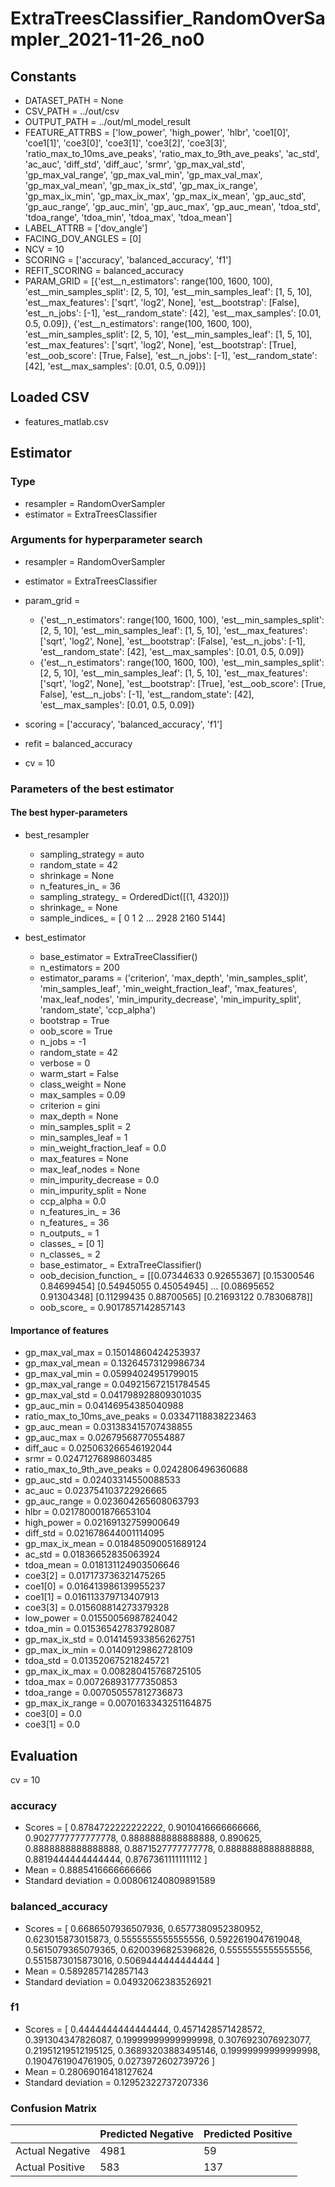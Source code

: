 # ExtraTreesClassifier_RandomOverSampler_2021-11-26_no0
## Constants
- DATASET_PATH = None
- CSV_PATH = ../out/csv
- OUTPUT_PATH = ../out/ml_model_result
- FEATURE_ATTRBS = ['low_power', 'high_power', 'hlbr', 'coe1[0]', 'coe1[1]', 'coe3[0]', 'coe3[1]', 'coe3[2]', 'coe3[3]', 'ratio_max_to_10ms_ave_peaks', 'ratio_max_to_9th_ave_peaks', 'ac_std', 'ac_auc', 'diff_std', 'diff_auc', 'srmr', 'gp_max_val_std', 'gp_max_val_range', 'gp_max_val_min', 'gp_max_val_max', 'gp_max_val_mean', 'gp_max_ix_std', 'gp_max_ix_range', 'gp_max_ix_min', 'gp_max_ix_max', 'gp_max_ix_mean', 'gp_auc_std', 'gp_auc_range', 'gp_auc_min', 'gp_auc_max', 'gp_auc_mean', 'tdoa_std', 'tdoa_range', 'tdoa_min', 'tdoa_max', 'tdoa_mean']
- LABEL_ATTRB = ['dov_angle']
- FACING_DOV_ANGLES = [0]
- NCV = 10
- SCORING = ['accuracy', 'balanced_accuracy', 'f1']
- REFIT_SCORING = balanced_accuracy
- PARAM_GRID = [{'est__n_estimators': range(100, 1600, 100), 'est__min_samples_split': [2, 5, 10], 'est__min_samples_leaf': [1, 5, 10], 'est__max_features': ['sqrt', 'log2', None], 'est__bootstrap': [False], 'est__n_jobs': [-1], 'est__random_state': [42], 'est__max_samples': [0.01, 0.5, 0.09]}, {'est__n_estimators': range(100, 1600, 100), 'est__min_samples_split': [2, 5, 10], 'est__min_samples_leaf': [1, 5, 10], 'est__max_features': ['sqrt', 'log2', None], 'est__bootstrap': [True], 'est__oob_score': [True, False], 'est__n_jobs': [-1], 'est__random_state': [42], 'est__max_samples': [0.01, 0.5, 0.09]}]

## Loaded CSV
- features_matlab.csv

## Estimator
### Type
- resampler = RandomOverSampler
- estimator = ExtraTreesClassifier

### Arguments for hyperparameter search
- resampler = RandomOverSampler
- estimator = ExtraTreesClassifier
- param_grid = 
	- {'est__n_estimators': range(100, 1600, 100), 'est__min_samples_split': [2, 5, 10], 'est__min_samples_leaf': [1, 5, 10], 'est__max_features': ['sqrt', 'log2', None], 'est__bootstrap': [False], 'est__n_jobs': [-1], 'est__random_state': [42], 'est__max_samples': [0.01, 0.5, 0.09]}
	- {'est__n_estimators': range(100, 1600, 100), 'est__min_samples_split': [2, 5, 10], 'est__min_samples_leaf': [1, 5, 10], 'est__max_features': ['sqrt', 'log2', None], 'est__bootstrap': [True], 'est__oob_score': [True, False], 'est__n_jobs': [-1], 'est__random_state': [42], 'est__max_samples': [0.01, 0.5, 0.09]}

- scoring = ['accuracy', 'balanced_accuracy', 'f1']
- refit = balanced_accuracy
- cv = 10

### Parameters of the best estimator
#### The best hyper-parameters
- best_resampler
	- sampling_strategy = auto
	- random_state = 42
	- shrinkage = None
	- n_features_in_ = 36
	- sampling_strategy_ = OrderedDict([(1, 4320)])
	- shrinkage_ = None
	- sample_indices_ = [   0    1    2 ... 2928 2160 5144]

- best_estimator
	- base_estimator = ExtraTreeClassifier()
	- n_estimators = 200
	- estimator_params = ('criterion', 'max_depth', 'min_samples_split', 'min_samples_leaf', 'min_weight_fraction_leaf', 'max_features', 'max_leaf_nodes', 'min_impurity_decrease', 'min_impurity_split', 'random_state', 'ccp_alpha')
	- bootstrap = True
	- oob_score = True
	- n_jobs = -1
	- random_state = 42
	- verbose = 0
	- warm_start = False
	- class_weight = None
	- max_samples = 0.09
	- criterion = gini
	- max_depth = None
	- min_samples_split = 2
	- min_samples_leaf = 1
	- min_weight_fraction_leaf = 0.0
	- max_features = None
	- max_leaf_nodes = None
	- min_impurity_decrease = 0.0
	- min_impurity_split = None
	- ccp_alpha = 0.0
	- n_features_in_ = 36
	- n_features_ = 36
	- n_outputs_ = 1
	- classes_ = [0 1]
	- n_classes_ = 2
	- base_estimator_ = ExtraTreeClassifier()
	- oob_decision_function_ = [[0.07344633 0.92655367]
 [0.15300546 0.84699454]
 [0.54945055 0.45054945]
 ...
 [0.08695652 0.91304348]
 [0.11299435 0.88700565]
 [0.21693122 0.78306878]]
	- oob_score_ = 0.9017857142857143

#### Importance of features
- gp_max_val_max = 0.15014860424253937
- gp_max_val_mean = 0.13264573129986734
- gp_max_val_min = 0.05994024951799015
- gp_max_val_range = 0.049215672151784545
- gp_max_val_std = 0.041798928809301035
- gp_auc_min = 0.04146954385040988
- ratio_max_to_10ms_ave_peaks = 0.03347118838223463
- gp_auc_mean = 0.031383415707438855
- gp_auc_max = 0.02679568770554887
- diff_auc = 0.025063266546192044
- srmr = 0.02471276898603485
- ratio_max_to_9th_ave_peaks = 0.0242806496360688
- gp_auc_std = 0.02403314550088533
- ac_auc = 0.023754103722926665
- gp_auc_range = 0.023604265608063793
- hlbr = 0.021780001876653104
- high_power = 0.02169132759900649
- diff_std = 0.021678644001114095
- gp_max_ix_mean = 0.018485090051689124
- ac_std = 0.01836652835063924
- tdoa_mean = 0.018131124903506646
- coe3[2] = 0.017173736321475265
- coe1[0] = 0.016413986139955237
- coe1[1] = 0.016113379713407913
- coe3[3] = 0.015608814273379328
- low_power = 0.01550056987824042
- tdoa_min = 0.015365427837928087
- gp_max_ix_std = 0.014145933856262751
- gp_max_ix_min = 0.01409129862728109
- tdoa_std = 0.013520675218245721
- gp_max_ix_max = 0.008280415768725105
- tdoa_max = 0.007268931777350853
- tdoa_range = 0.007050557812736873
- gp_max_ix_range = 0.0070163343251164875
- coe3[0] = 0.0
- coe3[1] = 0.0

## Evaluation
cv = 10
### accuracy
- Scores = [ 0.8784722222222222, 0.9010416666666666, 0.9027777777777778, 0.8888888888888888, 0.890625, 0.8888888888888888, 0.8871527777777778, 0.8888888888888888, 0.8819444444444444, 0.8767361111111112 ]
- Mean = 0.8885416666666666
- Standard deviation = 0.008061240809891589

### balanced_accuracy
- Scores = [ 0.6686507936507936, 0.6577380952380952, 0.623015873015873, 0.5555555555555556, 0.5922619047619048, 0.5615079365079365, 0.6200396825396826, 0.5555555555555556, 0.5515873015873016, 0.5069444444444444 ]
- Mean = 0.5892857142857143
- Standard deviation = 0.04932062383526921

### f1
- Scores = [ 0.4444444444444444, 0.4571428571428572, 0.391304347826087, 0.19999999999999998, 0.3076923076923077, 0.21951219512195125, 0.36893203883495146, 0.19999999999999998, 0.1904761904761905, 0.0273972602739726 ]
- Mean = 0.28069016418127624
- Standard deviation = 0.12952322737207336

### Confusion Matrix
|  | Predicted Negative | Predicted Positive |
| --- | --- | --- |
| Actual Negative | 4981 | 59 |
| Actual Positive | 583 | 137 |

      